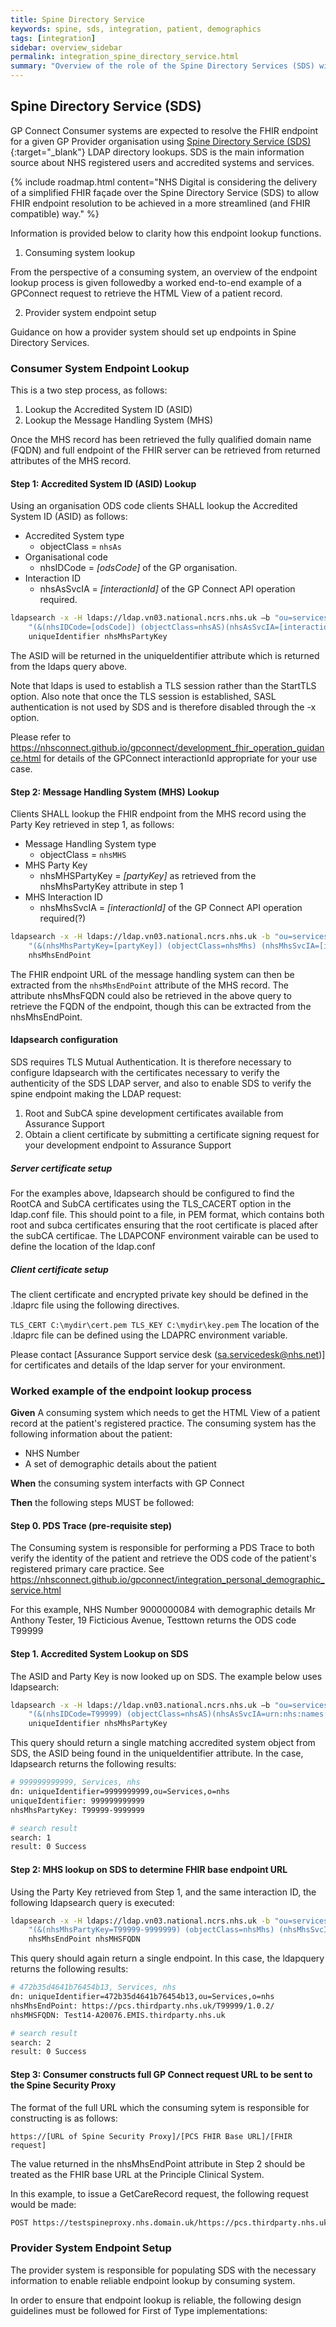 ```yaml
---
title: Spine Directory Service
keywords: spine, sds, integration, patient, demographics
tags: [integration]
sidebar: overview_sidebar
permalink: integration_spine_directory_service.html
summary: "Overview of the role of the Spine Directory Services (SDS) within GP Connect."
---
```


## Spine Directory Service (SDS) ##

GP Connect Consumer systems are expected to resolve the FHIR endpoint for a given GP Provider organisation using [Spine Directory Service (SDS)](http://digital.nhs.uk/spine){:target="_blank"} LDAP directory lookups. SDS is the main information source about NHS registered users and accredited systems and services.


{% include roadmap.html content="NHS Digital is considering the delivery of a simplified FHIR façade over the Spine Directory Service (SDS) to allow FHIR endpoint resolution to be achieved in a more streamlined (and FHIR compatible) way." %}

Information is provided below to clarity how this endpoint lookup functions.

1. Consuming system lookup

From the perspective of a consuming system, an overview of the endpoint lookup process is given followedby a worked end-to-end example of a GPConnect request to retrieve the HTML View of a patient record.

2. Provider system endpoint setup

Guidance on how a provider system should set up endpoints in Spine Directory Services.


### Consumer System Endpoint Lookup ###

This is a two step process, as follows:

1. Lookup the Accredited System ID (ASID)
2. Lookup the Message Handling System (MHS)

Once the MHS record has been retrieved the fully qualified domain name (FQDN) and full endpoint of the FHIR server can be retrieved from returned attributes of the MHS record.

#### Step 1: Accredited System ID (ASID) Lookup ####

Using an organisation ODS code clients SHALL lookup the Accredited System ID (ASID) as follows:

- Accredited System type
	- objectClass = `nhsAs`
- Organisational code
	- nhsIDCode = *[odsCode]* of the GP organisation.
- Interaction ID
	- nhsAsSvcIA = *[interactionId]* of the GP Connect API operation required.

```bash
ldapsearch -x -H ldaps://ldap.vn03.national.ncrs.nhs.uk –b "ou=services, o=nhs" 
	"(&(nhsIDCode=[odsCode]) (objectClass=nhsAS)(nhsAsSvcIA=[interactionId]))" 
	uniqueIdentifier nhsMhsPartyKey
```

The ASID will be returned in the uniqueIdentifier attribute which is returned from the ldaps query above.

Note that ldaps is used to establish a TLS session rather than the StartTLS option. Also note that once the TLS session is established, SASL authentication is not used by SDS and is therefore disabled through the -x option.

Please refer to https://nhsconnect.github.io/gpconnect/development_fhir_operation_guidance.html for details of the GPConnect interactionId appropriate for your use case.

#### Step 2: Message Handling System (MHS) Lookup ####

Clients SHALL lookup the FHIR endpoint from the MHS record using the Party Key retrieved in step 1, as follows:

- Message Handling System type
	- objectClass = `nhsMHS`
- MHS Party Key
	- nhsMHSPartyKey = *[partyKey]* as retrieved from the nhsMhsPartyKey attribute in step 1
- MHS Interaction ID
	- nhsMhsSvcIA = *[interactionId]* of the GP Connect API operation required(?)


```bash
ldapsearch -x -H ldaps://ldap.vn03.national.ncrs.nhs.uk -b "ou=services, o=nhs" 
	"(&(nhsMhsPartyKey=[partyKey]) (objectClass=nhsMhs) (nhsMhsSvcIA=[interactionId]))" 
	nhsMhsEndPoint
```

The FHIR endpoint URL of the message handling system can then be extracted from the `nhsMhsEndPoint` attribute of the MHS record. The attribute nhsMhsFQDN could also be retrieved in the above query to retrieve the FQDN of the endpoint, though this can be extracted from the nhsMhsEndPoint.

#### ldapsearch configuration ####

SDS requires TLS Mutual Authentication. It is therefore necessary to configure ldapsearch with the certificates necessary to verify the authenticity of the SDS LDAP server, and also to enable SDS to verify the spine endpoint making the LDAP request:

1. Root and SubCA spine development certificates available from Assurance Support
2. Obtain a client certificate by submitting a certificate signing request for your development endpoint to Assurance Support

##### Server certificate setup #####
For the examples above, ldapsearch should be configured to find the RootCA and SubCA certificates using the TLS_CACERT option in the ldap.conf file. This should point to a file, in PEM format, which contains both root and subca certificates ensuring that the root certificate is placed after the subCA certificae. The LDAPCONF environment vairable can be used to define the location of the ldap.conf 

##### Client certificate setup #####
The client certificate and encrypted private key should be defined in the .ldaprc file using the following directives.

`
TLS_CERT C:\mydir\cert.pem
TLS_KEY C:\mydir\key.pem
`
The location of the .ldaprc file can be defined using the LDAPRC environment variable.

Please contact [Assurance Support service desk (sa.servicedesk@nhs.net)] for certificates and details of the ldap server for your environment.

### Worked example of the endpoint lookup process ###

**Given** 
A consuming system which needs to get the HTML View of a patient record at the patient's registered practice. The consuming system has the following information about the patient:
- NHS Number
- A set of demographic details about the patient

**When** the consuming system interfacts with GP Connect

**Then** the following steps MUST be followed:

#### Step 0. PDS Trace (pre-requisite step)

The Consuming system is responsible for performing a PDS Trace to both verify the identity of the patient and retrieve the ODS code of the patient's registered primary care practice. See https://nhsconnect.github.io/gpconnect/integration_personal_demographic_service.html

For this example, NHS Number 9000000084 with demographic details Mr Anthony Tester, 19 Ficticious Avenue, Testtown returns the ODS code T99999


#### Step 1. Accredited System Lookup on SDS

The ASID and Party Key is now looked up on SDS. The example below uses ldapsearch:

```bash
ldapsearch -x -H ldaps://ldap.vn03.national.ncrs.nhs.uk –b "ou=services, o=nhs" 
	"(&(nhsIDCode=T99999) (objectClass=nhsAS)(nhsAsSvcIA=urn:nhs:names:services:gpconnect:fhir:operation:gpc.getcarerecord))" 
	uniqueIdentifier nhsMhsPartyKey
```
This query should return a single matching accredited system object from SDS, the ASID being found in the uniqueIdentifier attribute. In the case, ldapsearch returns the following results:

```bash
# 999999999999, Services, nhs
dn: uniqueIdentifier=9999999999,ou=Services,o=nhs
uniqueIdentifier: 999999999999
nhsMhsPartyKey: T99999-9999999

# search result
search: 1
result: 0 Success
```


#### Step 2: MHS lookup on SDS to determine FHIR base endpoint URL

Using the Party Key retrieved from Step 1, and the same interaction ID, the following ldapsearch query is executed:

```bash
ldapsearch -x -H ldaps://ldap.vn03.national.ncrs.nhs.uk -b "ou=services, o=nhs" 
	"(&(nhsMhsPartyKey=T99999-9999999) (objectClass=nhsMhs) (nhsMhsSvcIA=urn:nhs:names:services:gpconnect:fhir:operation:gpc.getcarerecord))" 
	nhsMhsEndPoint nhsMHSFQDN
```

This query should again return a single endpoint. In this case, the ldapquery returns the following results:

```bash
# 472b35d4641b76454b13, Services, nhs
dn: uniqueIdentifier=472b35d4641b76454b13,ou=Services,o=nhs
nhsMhsEndPoint: https://pcs.thirdparty.nhs.uk/T99999/1.0.2/
nhsMHSFQDN: Test14-A20076.EMIS.thirdparty.nhs.uk

# search result
search: 2
result: 0 Success
```


#### Step 3: Consumer constructs full GP Connect request URL to be sent to the Spine Security Proxy

The format of the full URL which the consuming sytem is responsible for constructing is as follows:

`
https://[URL of Spine Security Proxy]/[PCS FHIR Base URL]/[FHIR request]
`

The value returned in the nhsMhsEndPoint attribute in Step 2 should be treated as the FHIR base URL at the Principle Clinical System.

In this example, to issue a GetCareRecord request, the following request would be made:

```bash
POST https://testspineproxy.nhs.domain.uk/https://pcs.thirdparty.nhs.uk/T99999/1.0.2/Patient/$gpc.getcarerecord
```


### Provider System Endpoint Setup ###

The provider system is responsible for populating SDS with the necessary information to enable reliable endpoint lookup by consuming system.

In order to ensure that endpoint lookup is reliable, the following design guidelines must be followed for First of Type implementations:

